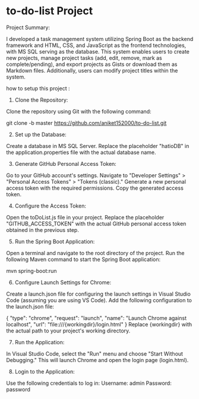 # to-do-list Project

Project Summary:

I developed a task management system utilizing Spring Boot as the backend framework and HTML, CSS, and JavaScript as the frontend technologies, with MS SQL serving as the database. This system enables users to create new projects, manage project tasks (add, edit, remove, mark as complete/pending), and export projects as Gists or download them as Markdown files. Additionally, users can modify project titles within the system.

how to setup this project :

1. Clone the Repository:

Clone the repository using Git with the following command:

git clone -b master https://github.com/aniket152000/to-do-list.git

2. Set up the Database:

Create a database in MS SQL Server.
Replace the placeholder "hatioDB" in the application.properties file with the actual database name.

3. Generate GitHub Personal Access Token:

Go to your GitHub account's settings.
Navigate to "Developer Settings" > "Personal Access Tokens" > "Tokens (classic)."
Generate a new personal access token with the required permissions.
Copy the generated access token.

4. Configure the Access Token:

Open the toDoList.js file in your project.
Replace the placeholder "GITHUB_ACCESS_TOKEN" with the actual GitHub personal access token obtained in the previous step.

5. Run the Spring Boot Application:

Open a terminal and navigate to the root directory of the project.
Run the following Maven command to start the Spring Boot application:

mvn spring-boot:run

6. Configure Launch Settings for Chrome:

Create a launch.json file for configuring the launch settings in Visual Studio Code (assuming you are using VS Code).
Add the following configuration to the launch.json file:

{
    "type": "chrome",
    "request": "launch",
    "name": "Launch Chrome against localhost",
    "url": "file:///{workingdir}/login.html"
}
Replace {workingdir} with the actual path to your project's working directory.

7. Run the Application:

In Visual Studio Code, select the "Run" menu and choose "Start Without Debugging."
This will launch Chrome and open the login page (login.html).

8. Login to the Application:

Use the following credentials to log in:
Username: admin
Password: password



